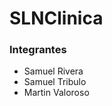 # SLNClinica

<h3>Integrantes</h3>
<ul>
  <li>Samuel Rivera</li>
  <li>Samuel Tribulo</li>
  <li>Martin Valoroso</li>  
</ul>

